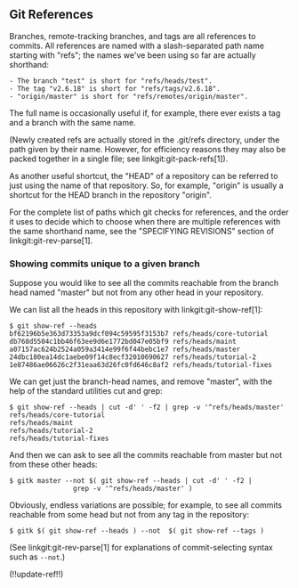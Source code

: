 ## Git References ##

Branches, remote-tracking branches, and tags are all references to
commits.  All references are named with a slash-separated path name
starting with "refs"; the names we've been using so far are actually
shorthand:

	- The branch "test" is short for "refs/heads/test".
	- The tag "v2.6.18" is short for "refs/tags/v2.6.18".
	- "origin/master" is short for "refs/remotes/origin/master".

The full name is occasionally useful if, for example, there ever
exists a tag and a branch with the same name.

(Newly created refs are actually stored in the .git/refs directory,
under the path given by their name.  However, for efficiency reasons
they may also be packed together in a single file; see
linkgit:git-pack-refs[1]).

As another useful shortcut, the "HEAD" of a repository can be referred
to just using the name of that repository.  So, for example, "origin"
is usually a shortcut for the HEAD branch in the repository "origin".

For the complete list of paths which git checks for references, and
the order it uses to decide which to choose when there are multiple
references with the same shorthand name, see the "SPECIFYING
REVISIONS" section of linkgit:git-rev-parse[1].


### Showing commits unique to a given branch ###

Suppose you would like to see all the commits reachable from the branch
head named "master" but not from any other head in your repository.

We can list all the heads in this repository with
linkgit:git-show-ref[1]:

    $ git show-ref --heads
    bf62196b5e363d73353a9dcf094c59595f3153b7 refs/heads/core-tutorial
    db768d5504c1bb46f63ee9d6e1772bd047e05bf9 refs/heads/maint
    a07157ac624b2524a059a3414e99f6f44bebc1e7 refs/heads/master
    24dbc180ea14dc1aebe09f14c8ecf32010690627 refs/heads/tutorial-2
    1e87486ae06626c2f31eaa63d26fc0fd646c8af2 refs/heads/tutorial-fixes

We can get just the branch-head names, and remove "master", with
the help of the standard utilities cut and grep:

    $ git show-ref --heads | cut -d' ' -f2 | grep -v '^refs/heads/master'
    refs/heads/core-tutorial
    refs/heads/maint
    refs/heads/tutorial-2
    refs/heads/tutorial-fixes

And then we can ask to see all the commits reachable from master
but not from these other heads:

    $ gitk master --not $( git show-ref --heads | cut -d' ' -f2 |
    				grep -v '^refs/heads/master' )

Obviously, endless variations are possible; for example, to see all
commits reachable from some head but not from any tag in the repository:

    $ gitk $( git show-ref --heads ) --not  $( git show-ref --tags )

(See linkgit:git-rev-parse[1] for explanations of commit-selecting
syntax such as `--not`.)

(!!update-ref!!)

